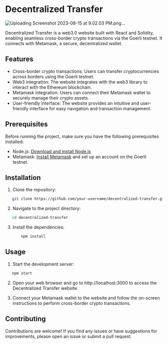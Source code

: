 # Decentralized Transfer


![Uploading Screenshot 2023-08-15 at 9.02.03 PM.png…]()


Decentralized Transfer is a web3.0 website built with React and Solidity, enabling seamless cross-border crypto transactions via the Goerli testnet. It connects with Metamask, a secure, decentralized wallet.

## Features

- Cross-border crypto transactions: Users can transfer cryptocurrencies across borders using the Goerli testnet.
- Web3 integration: The website integrates with the web3 library to interact with the Ethereum blockchain.
- Metamask integration: Users can connect their Metamask wallet to securely manage their crypto assets.
- User-friendly interface: The website provides an intuitive and user-friendly interface for easy navigation and transaction management.

## Prerequisites

Before running the project, make sure you have the following prerequisites installed:

- Node.js: [Download and install Node.js](https://nodejs.org/en/download/)
- Metamask: [Install Metamask](https://metamask.io/) and set up an account on the Goerli testnet.

## Installation

1. Clone the repository:

```bash
   git clone https://github.com/your-username/decentralized-transfer.git
```

2. Navigate to the project directory:

```bash
   cd decentralized-transfer
```

3. Install the dependencies:

```bash
       npm install
```

## Usage

1. Start the development server:

```bash
   npm start
```

2. Open your web browser and go to http://localhost:3000 to access the Decentralized Transfer website.

3. Connect your Metamask wallet to the website and follow the on-screen instructions to perform cross-border crypto transactions.

## Contributing

Contributions are welcome! If you find any issues or have suggestions for improvements, please open an issue or submit a pull request.
